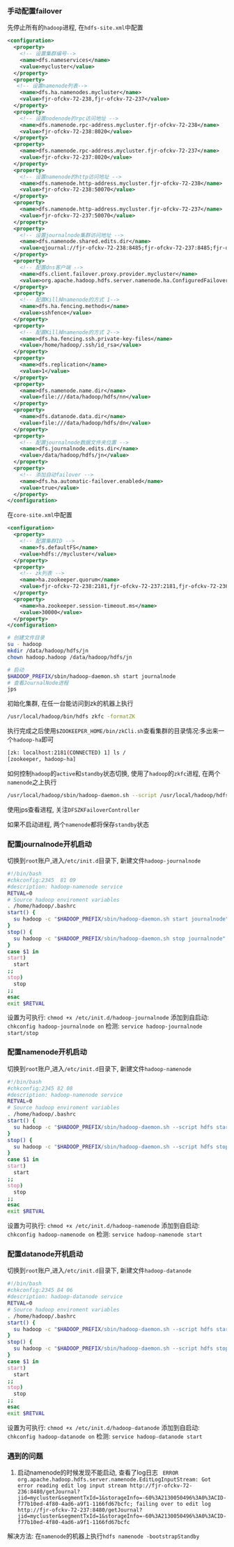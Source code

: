 
### 手动配置failover
先停止所有的`hadoop`进程, 在`hdfs-site.xml`中配置
```xml
<configuration>
  <property>
    <!-- 设置集群编号-->
    <name>dfs.nameservices</name>
    <value>mycluster</value>
  </property>
  <property>
   <!-- 设置namenode列表-->
    <name>dfs.ha.namenodes.mycluster</name>
    <value>fjr-ofckv-72-238,fjr-ofckv-72-237</value>
  </property>
  <property>
    <!-- 设置nodenode的rpc访问地址 -->
    <name>dfs.namenode.rpc-address.mycluster.fjr-ofckv-72-238</name>
    <value>fjr-ofckv-72-238:8020</value>
  </property>
  <property>
    <name>dfs.namenode.rpc-address.mycluster.fjr-ofckv-72-237</name>
    <value>fjr-ofckv-72-237:8020</value>
  </property>
  <property>
    <!-- 设置namenode的http访问地址 -->
    <name>dfs.namenode.http-address.mycluster.fjr-ofckv-72-238</name>
    <value>fjr-ofckv-72-238:50070</value>
  </property>
  <property>
    <name>dfs.namenode.http-address.mycluster.fjr-ofckv-72-237</name>
    <value>fjr-ofckv-72-237:50070</value>
  </property>
  <property>
    <!-- 设置journalnode集群访问地址 -->
    <name>dfs.namenode.shared.edits.dir</name>
    <value>qjournal://fjr-ofckv-72-238:8485;fjr-ofckv-72-237:8485;fjr-ofckv-72-236:8485/mycluster</value>
  </property>
  <property>
    <!-- 配置dns客户端 -->
    <name>dfs.client.failover.proxy.provider.mycluster</name>
    <value>org.apache.hadoop.hdfs.server.namenode.ha.ConfiguredFailoverProxyProvider</value>
  </property>
  <property>
    <!-- 配置Kill掉namenode的方式 1-->
    <name>dfs.ha.fencing.methods</name>
    <value>sshfence</value>
  </property>
  <property>
    <!-- 配置Kill掉namenode的方式 2-->
    <name>dfs.ha.fencing.ssh.private-key-files</name>
    <value>/home/hadoop/.ssh/id_rsa</value>
  </property>
  <property>
    <name>dfs.replication</name>
    <value>1</value>
  </property>
  <property>
    <name>dfs.namenode.name.dir</name>
    <value>file:///data/hadoop/hdfs/nn</value>
  </property>
  <property>
    <name>dfs.datanode.data.dir</name>
    <value>file:///data/hadoop/hdfs/dn</value>
  </property>
  <property>
    <!-- 配置journalnode数据文件夹位置 -->
    <name>dfs.journalnode.edits.dir</name>
    <value>/data/hadoop/hdfs/jn</value>
  </property>
  <property>
    <!-- 添加自动failover -->
    <name>dfs.ha.automatic-failover.enabled</name>
    <value>true</value>
  </property>
</configuration>
```

在`core-site.xml`中配置
```xml
<configuration>
  <property>
    <!-- 配置集群ID -->
    <name>fs.defaultFS</name>
    <value>hdfs://mycluster</value>
  </property>
  <property>
    <!-- zk列表 -->
    <name>ha.zookeeper.quorum</name>
    <value>fjr-ofckv-72-238:2181,fjr-ofckv-72-237:2181,fjr-ofckv-72-236:2181</value>
  </property>
  <property>
    <name>ha.zookeeper.session-timeout.ms</name>
    <value>30000</value>
  </property>
</configuration>
```
```sh
# 创建文件目录
su - hadoop
mkdir /data/hadoop/hdfs/jn
chown hadoop.hadoop /data/hadoop/hdfs/jn

# 启动
$HADOOP_PREFIX/sbin/hadoop-daemon.sh start journalnode
# 查看JournalNode进程
jps

```

初始化集群, 在任一台能访问到zk的机器上执行
```sh
/usr/local/hadoop/bin/hdfs zkfc -formatZK
```
执行完成之后使用`$ZOOKEEPER_HOME/bin/zkCli.sh`查看集群的目录情况:多出来一个`hadoop-ha`即可
```sh
[zk: localhost:2181(CONNECTED) 1] ls /
[zookeeper, hadoop-ha]
```

如何控制`hadoop`的`active`和`standby`状态切换, 使用了`hadoop`的`zkfc`进程, 在两个`namenode`之上执行
```sh
/usr/local/hadoop/sbin/hadoop-daemon.sh --script /usr/local/hadoop/hdfs start zkfc
```
使用jps查看进程, 关注`DFSZKFailoverController`

如果不启动进程, 两个`namenode`都将保存`standby`状态



### 配置journalnode开机启动
切换到`root`账户,进入`/etc/init.d`目录下, 新建文件`hadoop-journalnode`
```sh
#!/bin/bash
#chkconfig:2345  81 09
#description: hadoop-namenode service
RETVAL=0
# Source hadoop enviroment variables
. /home/hadoop/.bashrc
start() {
  su hadoop -c "$HADOOP_PREFIX/sbin/hadoop-daemon.sh start journalnode"
}
stop() {
  su hadoop -c "$HADOOP_PREFIX/sbin/hadoop-daemon.sh stop journalnode"
}
case $1 in
start)
  start
;;
stop)
  stop
;;
esac
exit $RETVAL
```
设置为可执行: `chmod +x /etc/init.d/hadoop-journalnode`
添加到自启动: `chkconfig hadoop-journalnode on`
检测: `service hadoop-journalnode start/stop`

### 配置namenode开机启动
切换到`root`账户,进入`/etc/init.d`目录下, 新建文件`hadoop-namenode`
```sh
#!/bin/bash
#chkconfig:2345 82 08
#description: hadoop-namenode service
RETVAL=0
# Source hadoop enviroment variables
. /home/hadoop/.bashrc
start() {
  su hadoop -c "$HADOOP_PREFIX/sbin/hadoop-daemon.sh --script hdfs start namenode"
}
stop() {
  su hadoop -c "$HADOOP_PREFIX/sbin/hadoop-daemon.sh --script hdfs stop namenode"
}
case $1 in
start)
  start
;;
stop)
  stop
;;
esac
exit $RETVAL
```
设置为可执行: `chmod +x /etc/init.d/hadoop-namenode`
添加到自启动: `chkconfig hadoop-namenode on`
检测: `service hadoop-namenode start`

### 配置datanode开机启动

切换到`root`账户,进入`/etc/init.d`目录下, 新建文件`hadoop-datanode`
```sh
#!/bin/bash
#chkconfig:2345 84 06
#description: hadoop-datanode service
RETVAL=0
# Source hadoop enviroment variables
. /home/hadoop/.bashrc
start() {
  su hadoop -c "$HADOOP_PREFIX/sbin/hadoop-daemon.sh --script hdfs start datanode"
}
stop() {
  su hadoop -c "$HADOOP_PREFIX/sbin/hadoop-daemon.sh --script hdfs stop datanode"
}
case $1 in
start)
  start
;;
stop)
  stop
;;
esac
exit $RETVAL
```
设置为可执行: `chmod +x /etc/init.d/hadoop-datanode`
添加到自启动: `chkconfig hadoop-datanode on`
检测: `service hadoop-datanode start`


### 遇到的问题

1. 启动namenode的时候发现不能启动, 查看了log日志 ` ERROR org.apache.hadoop.hdfs.server.namenode.EditLogInputStream: Got error reading edit log input stream http://fjr-ofckv-72-236:8480/getJournal?jid=mycluster&segmentTxId=1&storageInfo=-60%3A2130050496%3A0%3ACID-f77b10ed-4f80-4ad6-a9f1-1166fd67bcfc; failing over to edit log http://fjr-ofckv-72-237:8480/getJournal?jid=mycluster&segmentTxId=1&storageInfo=-60%3A2130050496%3A0%3ACID-f77b10ed-4f80-4ad6-a9f1-1166fd67bcfc`

解决方法: 在`namenode`的机器上执行`hdfs namenode -bootstrapStandby`
